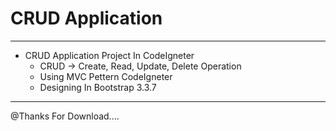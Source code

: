 CRUD Application
==============
----------------------------------------------------------------------------------------
+ CRUD Application Project In CodeIgneter                                         
   * CRUD -> Create, Read, Update, Delete Operation                                
   * Using MVC Pettern CodeIgneter                                                 
   * Designing In Bootstrap 3.3.7                                         
                                                                                                              
                                                                                                               
                                                                                                             
-----------------------------------------------------------------------------------------


@Thanks For Download....